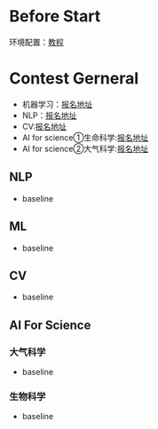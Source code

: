 # Before Start

环境配置：[教程](https://github.com/YinHan-Zhang/TYUT-TreamLearning/blob/main/Note/yangfeifan_note/Python%E7%8E%AF%E5%A2%83%E9%85%8D%E7%BD%AE.md)

# Contest Gerneral
- 机器学习：[报名地址]( https://challenge.xfyun.cn/topic/info?type=subscriber-addition-prediction&ch=ymfk4uU )
- NLP：[报名地址]( https://challenge.xfyun.cn/topic/info?type=abstract-of-the-paper&ch=ymfk4uU )
- CV:[报名地址]( https://challenge.xfyun.cn/topic/info?type=pet-2023&ch=ymfk4uU )
- AI for science①生命科学:[报名地址]( https://tianchi.aliyun.com/s/6a1351ecd2a3987995a7bda7f62542d2 )
- AI for science②大气科学:[报名地址]( https://tianchi.aliyun.com/s/e09ba4f624e4678219c563c15f1bb5a2 )

## NLP

- baseline

## ML
- baseline

## CV

- baseline
  
## AI For Science

### 大气科学
- baseline

### 生物科学
- baseline
